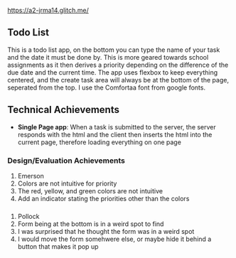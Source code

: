 https://a2-jrma14.glitch.me/

## Todo List
This is a todo list app, on the bottom you can type the name of your task and the date it must be done by. This is more geared towards school assignments as it then derives a priority depending on the difference of the due date and the current time. The app uses flexbox to keep everything centered, and the create task area will always be at the bottom of the page, seperated from the top. I use the Comfortaa font from google fonts.

## Technical Achievements
- **Single Page app**: When a task is submitted to the server, the server responds with the html and the client then inserts the html into the current page, therefore loading everything on one page

### Design/Evaluation Achievements
1. Emerson
2. Colors are not intuitive for priority
3. The red, yellow, and green colors are not intuitive
4. Add an indicator stating the priorities other than the colors
###
1. Pollock
2. Form being at the bottom is in a weird spot to find
3. I was surprised that he thought the form was in a weird spot
4. I would move the form somehwere else, or maybe hide it behind a button that makes it pop up